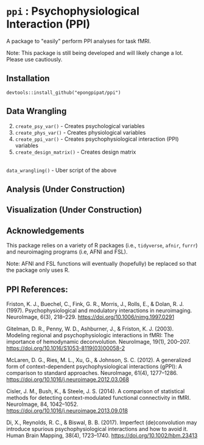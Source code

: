 # `ppi` : Psychophysiological Interaction (PPI)

A package to "easily" perform PPI analyses for task fMRI.

Note: This package is still being developed and will likely change a lot. Please use cautiously.

## Installation
```
devtools::install_github("epongpipat/ppi")
```

## Data Wrangling
2. `create_psy_var()` - Creates psychological variables
3. `create_phys_var()` - Creates physiological variables
4. `create_ppi_var()` - Creates psychophysiological interaction (PPI) variables
5. `create_design_matrix()` - Creates design matrix

<br>`data_wrangling()` - Uber script of the above

## Analysis (Under Construction)

## Visualization (Under Construction)

## Acknowledgements
This package relies on a variety of R packages (i.e., `tidyverse`, `afnir`, `furrr`) and neuroimaging programs (i.e, AFNI and FSL).

Note: AFNI and FSL functions will eventually (hopefully) be replaced so that the package only uses R.

## PPI References:

Friston, K. J., Buechel, C., Fink, G. R., Morris, J., Rolls, E., & Dolan, R. J. (1997). Psychophysiological and modulatory interactions in neuroimaging. NeuroImage, 6(3), 218–229. https://doi.org/10.1006/nimg.1997.0291

Gitelman, D. R., Penny, W. D., Ashburner, J., & Friston, K. J. (2003). Modeling regional and psychophysiologic interactions in fMRI: The importance of hemodynamic deconvolution. NeuroImage, 19(1), 200–207. https://doi.org/10.1016/S1053-8119(03)00058-2

McLaren, D. G., Ries, M. L., Xu, G., & Johnson, S. C. (2012). A generalized form of context-dependent psychophysiological interactions (gPPI): A comparison to standard approaches. NeuroImage, 61(4), 1277–1286. https://doi.org/10.1016/j.neuroimage.2012.03.068

Cisler, J. M., Bush, K., & Steele, J. S. (2014). A comparison of statistical methods for detecting context-modulated functional connectivity in fMRI. NeuroImage, 84, 1042–1052. https://doi.org/10.1016/j.neuroimage.2013.09.018

Di, X., Reynolds, R. C., & Biswal, B. B. (2017). Imperfect (de)convolution may introduce spurious psychophysiological interactions and how to avoid it. Human Brain Mapping, 38(4), 1723–1740. https://doi.org/10.1002/hbm.23413

